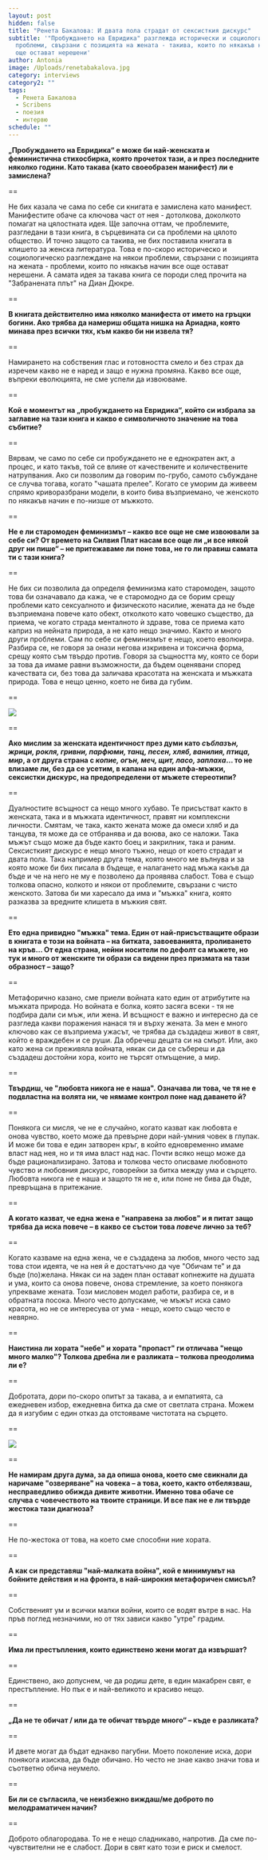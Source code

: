 ```yaml
---
layout: post
hidden: false
title: "Ренета Бакалова: И двата пола страдат от сексисткия дискурс"
subtitle: '"Пробуждането на Евридика" разглежда исторически и социологически
  проблеми, свързани с позицията на жената - такива, които по някакъв начин все
  още остават нерешени'
author: Antonia
image: /Uploads/renetabakalova.jpg
category: interviews
category2: ""
tags:
  - Ренета Бакалова
  - Scribens
  - поезия
  - интервю
schedule: ""
---
```

**„Пробуждането на Евридика“ е може би най-женската и феминистична стихосбирка, която прочетох тази, а и през последните няколко години. Като такава (като своеобразен манифест) ли е замислена?**

\==

Не бих казала че сама по себе си книгата е замислена като манифест. Манифестите обаче са ключова част от нея - дотолкова, доколкото помагат на цялостната идея. Ще започна оттам, че проблемите, разгледани в тази книга, в сърцевината си са проблеми на цялото общество. И точно защото са такива, не бих поставила книгата в клишето за женска литература. Това е по-скоро историческо и социологическо разглеждане на  някои проблеми, свързани с позицията на жената - проблеми, които по някакъв начин все още остават нерешени. А самата идея за такава книга се породи след прочита на "Забранената плът" на Диан Дюкре.

\==

**В книгата действително има няколко манифеста от името на гръцки богини. Ако трябва да намериш общата нишка на Ариадна, която минава през всички тях, към какво би ни извела тя?**

\==

Намирането на собствения глас и готовността смело и без страх да изречем какво не е наред и защо е нужна промяна. Какво все още, въпреки еволюцията, не сме успели да извоюваме.

\==

**Кой е моментът на „пробуждането на Евридика“, който си избрала за заглавие на тази книга и какво е символичното значение на това събитие?**

\==

Вярвам, че само по себе си пробуждането не е еднократен акт, а процес, и като такъв, той се влияе от качествените и количествените натрупвания. Ако си позволим да говорим по-грубо, самото събуждане се случва тогава, когато "чашата прелее". Когато се уморим да живеем спрямо криворазбрани модели, в които бива възприемано, че женското по някакъв начин е по-низше от мъжкото.

\==

**Не е ли старомоден феминизмът – какво все още не сме извоювали за себе си? От времето на Силвия Плат насам все още ли „и все някой друг ни пише“ – не притежаваме ли поне това, не го ли правиш самата ти с тази книга?**

\==

Не бих си позволила да определя феминизма като старомоден, защото това би означавало да кажа, че е старомодно да се борим срещу проблеми като сексуалното и физическото насилие, жената да не бъде възприемана повече като обект, отколкото като човешко същество, да приема, че когато страда менталното ѝ здраве, това се приема като каприз на нейната природа, а не като нещо значимо. Както и много други проблеми. Сам по себе си феминизмът е нещо, което еволюира. Разбира се, не говоря за онази негова изкривена и токсична форма, срещу която съм твърдо против. Говоря за същността му, която се бори за това да имаме равни възможности, да бъдем оценявани според качествата си, без това да заличава красотата на женската и мъжката природа. Това е нещо ценно, което не бива да губим. 

\==

![](/Uploads/probuzhdanetoevridika1.jpg)

\==

**Ако мислим за женската идентичност през думи като *съблазън, жрици, рокля, гривни, парфюми, танц, песен, хляб, ванилия, птица, мир*, а от друга страна с *копие, огън, меч, щит, ласо, заплаха*… то не влизаме ли, без да се усетим, в капана на един алфа-мъжки, сексистки дискурс, на предопределени от мъжете стереотипи?**

\==

Дуалностите всъщност са нещо много хубаво. Те присъстват както в женската, така и в мъжката идентичност, правят ни комплексни личности. Смятам, че така, както жената може да омеси хляб и да танцува, тя може да се отбранява и да воюва, ако се наложи. Така мъжът също може да бъде както боец и закрилник, така и раним. Сексисткият дискурс е нещо много тъжно, нещо от което страдат и двата пола. Така например друга тема, която много ме вълнува и за която може би бих писала в бъдеще, е налагането над мъжа какъв да бъде и че на него не му е позволено да проявява слабост. Това е също толкова опасно, колкото и някои от проблемите, свързани с чисто женското. Затова би ми харесало да има и "мъжка" книга, която разказва за вредните клишета в мъжкия свят.

\==

**Ето една привидно "мъжка" тема. Един от най-присъстващите образи в книгата е този на войната – на битката, завоеванията, проливането на кръв… От една страна, нейни носители по дефолт са мъжете, но тук и много от женските ти образи са видени през призмата на тази образност – защо?**

\==

Метафорично казано, сме приели войната като един от атрибутите на мъжката природа. Но войната е болка, която засяга всеки - тя не подбира дали си мъж, или жена. И всъщност е важно и интересно да се разгледа какви поражения нанася тя и върху жената. За мен е много ключово как се възприема ужасът, че трябва да създадеш живот в свят, който е враждебен и се руши. Да обречеш децата си на смърт. Или, ако като жена си преживяла войната, някак си да се събереш и да създадеш достойни хора, които не търсят отмъщение, а мир. 

\==

**Твърдиш, че "любовта никога не е наша". Означава ли това, че тя не е подвластна на волята ни, че нямаме контрол поне над даването й?**

\==

Понякога си мисля, че не е случайно, когато казват как любовта е онова чувство, което може да превърне дори най-умния човек в глупак. И може би това е един затворен кръг, в който едновременно имаме власт над нея, но и тя има власт над нас. Почти всяко нещо може да бъде рационализирано. Затова и толкова често описваме любовното чувство и любовния дискурс, говорейки за битка между ума и сърцето. Любовта никога не е наша и защото тя не е, или поне не бива да бъде, превръщана в притежание.

\==

**А когато казват, че една жена е "направена за любов" и я питат защо трябва да иска повече – в какво се състои това *повече* лично за теб?**

\==

Когато казваме на една жена, че е създадена за любов, много често зад това стои идеята, че на нея й е достатъчно да чуе "Обичам те" и да бъде (по)желана. Някак си на заден план остават копнежите на душата и ума, които са онова повече, онова стремление, за което понякога упрекваме жената. Този мисловен модел работи, разбира се, и в обратната посока. Много често допускаме, че мъжът иска само красота, но не се интересува от ума - нещо, което също често е невярно.

\==

**Наистина ли хората "небе" и хората "пропаст" ги отличава "нещо много малко"? Толкова дребна ли е разликата – толкова преодолима ли е?**

\==

Добротата, дори по-скоро опитът за такава, а и емпатията, са ежедневен избор, ежедневна битка да сме от светлата страна. Можем да я изгубим с един отказ да отстояваме чистотата на сърцето.

\==

![](/Uploads/idrugiezici.jpg)

\==

**Не намирам друга дума, за да опиша онова, което сме свикнали да наричаме "озверяване" на човека – а това, което, както отбелязваш, несправедливо обижда дивите животни. Именно това обаче се случва с човечеството на твоите страници. И все пак не е ли твърде жестока тази диагноза?**

\==

Не по-жестока от това, на което сме способни ние хората. 

\==

**А как си представяш "най-малката война", кой е минимумът на бойните действия и на фронта, в най-широкия метафоричен смисъл?** 

\==

Собственият ум и всички малки войни, които се водят вътре в нас. На пръв поглед незначими, но от тях зависи какво "утре" градим. 

\==

**Има ли престъпления, които единствено жени могат да извършат?**

\==

Единствено, ако допуснем, че да родиш дете, в един макабрен свят, е престъпление. Но пък е и най-великото и красиво нещо.

\==

**„Да не те обичат / или да те обичат твърде много“ – къде е разликата?** 

\==

И двете могат да бъдат еднакво пагубни. Моето поколение иска, дори понякога изисква, да бъде обичано. Но често не знае какво значи това и съответно обича неумело. 

\==

**Би ли се съгласила, че неизбежно виждаш/ме доброто по мелодраматичен начин?**

\==

Доброто облагородава. То не е нещо сладникаво, напротив. Да сме по-чувствителни не е слабост. Дори в свят като този е риск и смелост.
